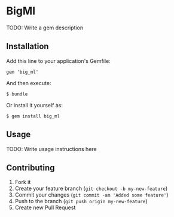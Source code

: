 # BigMl

TODO: Write a gem description

## Installation

Add this line to your application's Gemfile:

    gem 'big_ml'

And then execute:

    $ bundle

Or install it yourself as:

    $ gem install big_ml

## Usage

TODO: Write usage instructions here

## Contributing

1. Fork it
2. Create your feature branch (`git checkout -b my-new-feature`)
3. Commit your changes (`git commit -am 'Added some feature'`)
4. Push to the branch (`git push origin my-new-feature`)
5. Create new Pull Request
